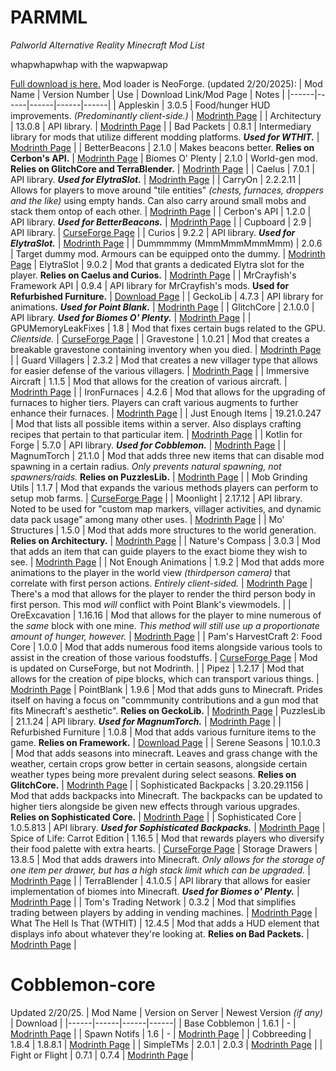 # PARMML
*Palworld Alternative Reality Minecraft Mod List*

whapwhapwhap with the wapwapwap

[Full download is here.](https://files.catbox.moe/htwjaq.zip)
Mod loader is NeoForge. (updated 2/20/2025):
| Mod Name | Version Number | Use | Download Link/Mod Page | Notes |
|------|------|------|------|------|
| Appleskin | 3.0.5 | Food/hunger HUD improvements. *(Predominantly client-side.)* | [Modrinth Page](https://modrinth.com/mod/appleskin) |
| Architectury | 13.0.8 | API library. | [Modrinth Page](https://modrinth.com/mod/architectury-api)  |
| Bad Packets | 0.8.1 | Intermediary library for mods that utilize different modding platforms. ***Used for WTHIT.*** | [Modrinth Page](https://modrinth.com/mod/badpackets) |
| BetterBeacons | 2.1.0 | Makes beacons better. **Relies on Cerbon's API.** | [Modrinth Page](https://modrinth.com/mod/cerbons-better-beacons)
| Biomes O' Plenty | 2.1.0 | World-gen mod. **Relies on GlitchCore and TerraBlender.** | [Modrinth Page](https://modrinth.com/mod/biomes-o-plenty) |
| Caelus | 7.0.1 | API library. ***Used for ElytraSlot.*** | [Modrinth Page](https://modrinth.com/mod/caelus) |
| CarryOn | 2.2.2.11 | Allows for players to move around "tile entities" *(chests, furnaces, droppers and the like)* using empty hands. Can also carry around small mobs and stack them ontop of each other. | [Modrinth Page](https://modrinth.com/mod/carry-on) |
| Cerbon's API | 1.2.0 | API library. ***Used for BetterBeacons.*** | [Modrinth Page](https://modrinth.com/mod/cerbons-api) |
| Cupboard | 2.9 | API library. | [CurseForge Page](https://www.curseforge.com/minecraft/mc-mods/cupboard) |
| Curios | 9.2.2 | API library. ***Used for ElytraSlot.*** | [Modrinth Page](https://modrinth.com/mod/curios) |
| Dummmmmy (MmmMmmMmmMmm) | 2.0.6 | Target dummy mod. Armours can be equipped onto the dummy. | [Modrinth Page](https://modrinth.com/mod/mmmmmmmmmmmm)
| ElytraSlot | 9.0.2 | Mod that grants a dedicated Elytra slot for the player. **Relies on Caelus and Curios.** | [Modrinth Page](https://modrinth.com/mod/elytra-slot) |
| MrCrayfish's Framework API | 0.9.4 | API library for MrCrayfish's mods. **Used for Refurbished Furniture.** | [Download Page](https://mrcrayfish.com/mods/framework) |
| GeckoLib | 4.7.3 | API library for animations. ***Used for Point Blank.*** | [Modrinth Page](https://modrinth.com/mod/geckolib) |
| GlitchCore | 2.1.0.0 | API library. ***Used for Biomes O' Plenty.*** | [Modrinth Page](https://modrinth.com/mod/glitchcore) |
| GPUMemoryLeakFixes | 1.8 | Mod that fixes certain bugs related to the GPU. *Clientside.* | [CurseForge Page](https://www.curseforge.com/minecraft/mc-mods/fix-gpu-memory-leak) |
| Gravestone | 1.0.21 | Mod that creates a breakable gravestone containing inventory when you died. | [Modrinth Page](https://modrinth.com/mod/gravestone-mod) |
| Guard Villagers | 2.3.2 | Mod that creates a new villager type that allows for easier defense of the various villagers. | [Modrinth Page](https://modrinth.com/mod/guard-villagers) |
| Immersive Aircraft | 1.1.5 | Mod that allows for the creation of various aircraft. | [Modrinth Page](https://modrinth.com/mod/immersive-aircraft/changelog) |
| IronFurnaces | 4.2.6 | Mod that allows for the upgrading of furnaces to higher tiers. Players can craft various augments to further enhance their furnaces. | [Modrinth Page](https://modrinth.com/mod/iron-furnaces) |
| Just Enough Items | 19.21.0.247 | Mod that lists all possible items within a server. Also displays crafting recipes that pertain to that particular item. | [Modrinth Page](https://modrinth.com/mod/jei) |
| Kotlin for Forge | 5.7.0 | API library. ***Used for Cobblemon.*** | [Modrinth Page](https://modrinth.com/mod/kotlin-for-forge) |
| MagnumTorch | 21.1.0 | Mod that adds three new items that can disable mod spawning in a certain radius. *Only prevents natural spawning, not spawners/raids.* **Relies on PuzzlesLib.** | [Modrinth Page](https://modrinth.com/mod/magnum-torch) |
| Mob Grinding Utils | 1.1.7 | Mod that expands the various methods players can perform to setup mob farms. | [CurseForge Page](https://www.curseforge.com/minecraft/mc-mods/mob-grinding-utils) |
| Moonlight | 2.17.12 | API library. Noted to be used for "custom map markers, villager activities, and dynamic data pack usage" among many other uses. | [Modrinth Page](https://modrinth.com/mod/moonlight) |
| Mo' Structures | 1.5.0 | Mod that adds more structures to the world generation. **Relies on Architectury.** | [Modrinth Page](https://modrinth.com/mod/mo-structures) |
| Nature's Compass | 3.0.3 | Mod that adds an item that can guide players to the exact biome they wish to see. | [Modrinth Page](https://modrinth.com/mod/natures-compass) |
| Not Enough Animations | 1.9.2 | Mod that adds more animations to the player in the world view *(thirdperson camera)* that correlate with first person actions. *Entirely client-sided.* | [Modrinth Page](https://modrinth.com/mod/not-enough-animations) | There's a mod that allows for the player to render the third person body in first person. This mod *will* conflict with Point Blank's viewmodels. |
| OreExcavation | 1.16.16 | Mod that allows for the player to mine numerous of the *same* block with one mine. *This method will still use up a proportionate amount of hunger, however.* | [Modrinth Page](https://modrinth.com/mod/ore-excavation) |
| Pam's HarvestCraft 2: Food Core | 1.0.0 | Mod that adds numerous food items alongside various tools to assist in the creation of those various foodstuffs. | [CurseForge Page](https://www.curseforge.com/minecraft/mc-mods/pams-harvestcraft-2-food-core) | Mod is updated on CurseForge, but not Modrinth. |
| Pipez | 1.2.17 | Mod that allows for the creation of pipe blocks, which can transport various things. | [Modrinth Page](https://modrinth.com/mod/pipez)
| PointBlank | 1.9.6 | Mod that adds guns to Minecraft. Prides itself on having a focus on "commmunity contributions and a gun mod that fits Minecraft's aesthetic". **Relies on GeckoLib.** | [Modrinth Page](https://modrinth.com/mod/vics-point-blank)
| PuzzlesLib | 21.1.24 | API library. ***Used for MagnumTorch.*** | [Modrinth Page](https://modrinth.com/mod/puzzles-lib) |
| Refurbished Furniture | 1.0.8 | Mod that adds various furniture items to the game. **Relies on Framework.** | [Download Page](https://mrcrayfish.com/mods/refurbished_furniture) |
| Serene Seasons | 10.1.0.3 | Mod that adds seasons into minecraft. Leaves and grass change with the weather, certain crops grow better in certain seasons, alongside certain weather types being more prevalent during select seasons. **Relies on GlitchCore.** | [Modrinth Page](https://modrinth.com/mod/serene-seasons) |
| Sophisticated Backpacks | 3.20.29.1156 | Mod that adds backpacks into Minecraft. The backpacks can be updated to higher tiers alongside be given new effects through various upgrades. **Relies on Sophisticated Core.** | [Modrinth Page](https://modrinth.com/mod/sophisticated-backpacks) |
| Sophisticated Core | 1.0.5.813 | API library. ***Used for Sophisticated Backpacks.*** | [Modrinth Page](https://modrinth.com/mod/sophisticated-core)
| Spice of Life: Carrot Edition | 1.16.5 | Mod that rewards players who diversify their food palette with extra hearts. | [CurseForge Page](https://www.curseforge.com/minecraft/mc-mods/spice-of-life-carrot-edition)
| Storage Drawers | 13.8.5 | Mod that adds drawers into Minecraft. *Only allows for the storage of one item per drawer, but has a high stack limit which can be upgraded.* | [Modrinth Page](https://modrinth.com/mod/storagedrawers) |
| TerraBlender | 4.1.0.5 | API library that allows for easier implementation of biomes into Minecraft. ***Used for Biomes o' Plenty.*** | [Modrinth Page](https://modrinth.com/mod/biomes-o-plenty) |
| Tom's Trading Network | 0.3.2 | Mod that simplifies trading between players by adding in vending machines. | [Modrinth Page](https://modrinth.com/mod/toms-trading-network)
| What The Hell Is That (WTHIT) | 12.4.5 | Mod that adds a HUD element that displays info about whatever they're looking at. **Relies on Bad Packets.** |  [Modrinth Page](https://modrinth.com/mod/wthit) |


# Cobblemon-core
Updated 2/20/25.
| Mod Name | Version on Server | Newest Version *(if any)* | Download |
|------|------|------|------|
| Base Cobblemon | 1.6.1 | - | [Modrinth Page](https://modrinth.com/mod/cobblemon) |
| Spawn Notifs | 1.6 | - | [Modrinth Page](https://modrinth.com/mod/cobblemon-spawn-notification) |
| Cobbreeding | 1.8.4 | 1.8.8.1 | [Modrinth Page](https://modrinth.com/mod/cobbreeding) |
| SimpleTMs | 2.0.1 | 2.0.3 | [Modrinth Page](https://modrinth.com/mod/simpletms-tms-and-trs-for-cobblemon) |
| Fight or Flight | 0.7.1 | 0.7.4 | [Modrinth Page](https://modrinth.com/mod/cobblemon-fight-or-flight-reborn) |
